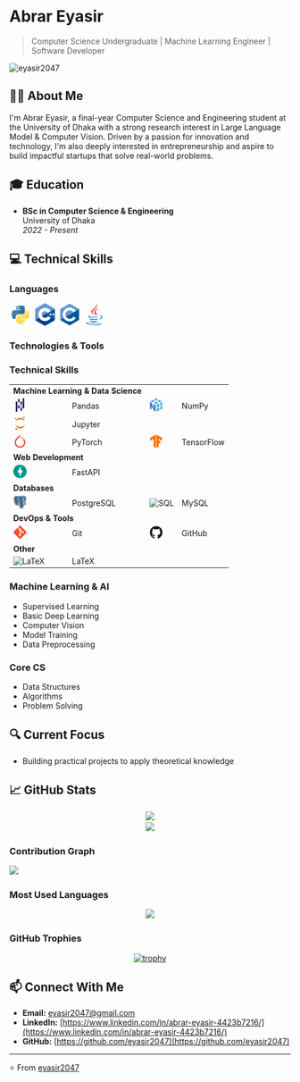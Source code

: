 # Abrar Eyasir
> Computer Science Undergraduate | Machine Learning Engineer | Software Developer

<p align="left">
  <img src="https://komarev.com/ghpvc/?username=eyasir2047&label=Profile%20views&color=0e75b6&style=flat" alt="eyasir2047" />
</p>

## 👨‍💻 About Me
I'm Abrar Eyasir, a final-year Computer Science and Engineering student at the University of Dhaka with a strong research interest in Large Language Model & Computer Vision. Driven by a passion for innovation and technology, I'm also deeply interested in entrepreneurship and aspire to build impactful startups that solve real-world problems.

## 🎓 Education
- **BSc in Computer Science & Engineering**  
  University of Dhaka  
  *2022 - Present*

## 💻 Technical Skills
### Languages
<p align="left">
  <img src="https://raw.githubusercontent.com/devicons/devicon/master/icons/python/python-original.svg" alt="python" width="40" height="40"/>
  <img src="https://raw.githubusercontent.com/devicons/devicon/master/icons/cplusplus/cplusplus-original.svg" alt="c++" width="40" height="40"/>
  <img src="https://raw.githubusercontent.com/devicons/devicon/master/icons/c/c-original.svg" alt="c" width="40" height="40"/>
  <img src="https://raw.githubusercontent.com/devicons/devicon/master/icons/java/java-original.svg" alt="java" width="40" height="40"/>
</p>

### Technologies & Tools
<h3 align="left">Technical Skills</h3>

<table align="center">
  <!-- ML & Data Science -->
  <tr>
    <td colspan="2"><strong>Machine Learning & Data Science</strong></td>
  </tr>
  <tr>
    <td><img src="https://raw.githubusercontent.com/devicons/devicon/master/icons/pandas/pandas-original.svg" width="24" height="24" alt="Pandas"></td>
    <td>Pandas</td>
    <td><img src="https://raw.githubusercontent.com/devicons/devicon/master/icons/numpy/numpy-original.svg" width="24" height="24" alt="NumPy"></td>
    <td>NumPy</td>
  </tr>
  <tr>
    <td><img src="https://raw.githubusercontent.com/devicons/devicon/master/icons/jupyter/jupyter-original.svg" width="24" height="24" alt="Jupyter"></td>
    <td>Jupyter</td>
  </tr>
  <tr>
    <td><img src="https://raw.githubusercontent.com/devicons/devicon/master/icons/pytorch/pytorch-original.svg" width="24" height="24" alt="PyTorch"></td>
    <td>PyTorch</td>
    <td><img src="https://raw.githubusercontent.com/devicons/devicon/master/icons/tensorflow/tensorflow-original.svg" width="24" height="24" alt="TensorFlow"></td>
    <td>TensorFlow</td>
  </tr>
  
  <!-- Web Development -->
  <tr>
    <td colspan="2"><strong>Web Development</strong></td>
  </tr>
  <tr>
    <td><img src="https://raw.githubusercontent.com/devicons/devicon/master/icons/fastapi/fastapi-original.svg" width="24" height="24" alt="FastAPI"></td>
    <td colspan="3">FastAPI</td>
  </tr>
  
  <!-- Database -->
  <tr>
    <td colspan="2"><strong>Databases</strong></td>
  </tr>
  <tr>
    <td><img src="https://raw.githubusercontent.com/devicons/devicon/master/icons/postgresql/postgresql-original.svg" width="24" height="24" alt="PostgreSQL"></td>
    <td>PostgreSQL</td>
    <td><img src="https://cdn.jsdelivr.net/gh/devicons/devicon/icons/mysql/mysql-original.svg" width="24" height="24" alt="SQL"></td>
    <td>MySQL</td>
  </tr>
  
  <!-- DevOps -->
  <tr>
    <td colspan="2"><strong>DevOps & Tools</strong></td>
  </tr>
  <tr>
    <td><img src="https://raw.githubusercontent.com/devicons/devicon/master/icons/git/git-original.svg" width="24" height="24" alt="Git"></td>
    <td>Git</td>
    <td><img src="https://raw.githubusercontent.com/devicons/devicon/master/icons/github/github-original.svg" width="24" height="24" alt="GitHub"></td>
    <td>GitHub</td>
  </tr>
  
  <!-- Other -->
  <tr>
    <td colspan="2"><strong>Other</strong></td>
  </tr>
  <tr>
    <td><img src="https://upload.wikimedia.org/wikipedia/commons/9/92/LaTeX_logo.svg" width="24" height="24" alt="LaTeX"></td>
    <td colspan="3">LaTeX</td>
  </tr>
</table>

### Machine Learning & AI
- Supervised Learning
- Basic Deep Learning
- Computer Vision 
- Model Training
- Data Preprocessing

### Core CS
- Data Structures
- Algorithms
- Problem Solving

## 🔍 Current Focus
- Building practical projects to apply theoretical knowledge

## 📈 GitHub Stats

<div align="center">
  <a href="https://github.com/eyasir2047">
    <img height="180em" src="https://github-readme-stats.vercel.app/api?username=eyasir2047&show_icons=true&theme=radical&include_all_commits=true&count_private=true"/>
  </a>
</div>

<div align="center">
  <a href="https://github.com/eyasir2047">
    <img height="180em" src="https://github-readme-streak-stats.herokuapp.com/?user=eyasir2047&theme=dark"/>
  </a>
</div>

### Contribution Graph
<a href="https://github.com/eyasir2047">
  <img src="https://github-profile-summary-cards.vercel.app/api/cards/profile-details?username=eyasir2047&theme=radical" />
</a>

### Most Used Languages
<div align="center">
  <a href="https://github.com/eyasir2047">
    <img height="180em" src="https://github-readme-stats.vercel.app/api/top-langs/?username=eyasir2047&layout=compact&langs_count=7&theme=radical"/>
  </a>
</div>

### GitHub Trophies
<p align="center">
  <a href="https://github.com/ryo-ma/github-profile-trophy">
    <img src="https://github-profile-trophy.vercel.app/?username=eyasir2047&theme=darkhub&row=1&column=6" alt="trophy" />
  </a>
</p>

## 📫 Connect With Me
- **Email:** [eyasir2047@gmail.com](mailto:eyasir2047@gmail.com)
- **LinkedIn:** [https://www.linkedin.com/in/abrar-eyasir-4423b7216/](https://www.linkedin.com/in/abrar-eyasir-4423b7216/)
- **GitHub:** [https://github.com/eyasir2047](https://github.com/eyasir2047)

---
⭐️ From [eyasir2047](https://github.com/eyasir2047)
